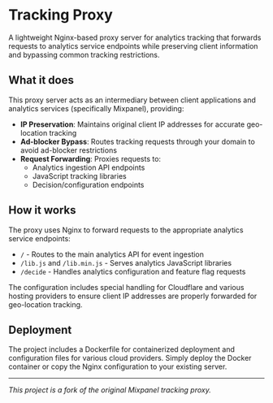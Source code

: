 # Tracking Proxy

A lightweight Nginx-based proxy server for analytics tracking that forwards requests to analytics service endpoints while preserving client information and bypassing common tracking restrictions.

## What it does

This proxy server acts as an intermediary between client applications and analytics services (specifically Mixpanel), providing:

- **IP Preservation**: Maintains original client IP addresses for accurate geo-location tracking
- **Ad-blocker Bypass**: Routes tracking requests through your domain to avoid ad-blocker restrictions
- **Request Forwarding**: Proxies requests to:
  - Analytics ingestion API endpoints
  - JavaScript tracking libraries
  - Decision/configuration endpoints

## How it works

The proxy uses Nginx to forward requests to the appropriate analytics service endpoints:

- `/` - Routes to the main analytics API for event ingestion
- `/lib.js` and `/lib.min.js` - Serves analytics JavaScript libraries
- `/decide` - Handles analytics configuration and feature flag requests

The configuration includes special handling for Cloudflare and various hosting providers to ensure client IP addresses are properly forwarded for geo-location tracking.

## Deployment

The project includes a Dockerfile for containerized deployment and configuration files for various cloud providers. Simply deploy the Docker container or copy the Nginx configuration to your existing server.

---

*This project is a fork of the original Mixpanel tracking proxy.*
